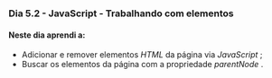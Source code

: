 ### Dia 5.2 - JavaScript - Trabalhando com elementos

#### Neste dia aprendi a:

- Adicionar e remover elementos *HTML* da página via *JavaScript* ;
- Buscar os elementos da página com a propriedade *parentNode* .